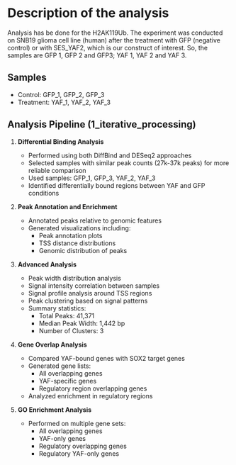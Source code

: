 # Description of the analysis

Analysis has be done for the H2AK119Ub.
The experiment was conducted on SNB19 glioma cell line (human) after the treatment with GFP (negative control) or with SES_YAF2, 
which is our construct of interest.
So, the samples are GFP 1, GFP 2 and GFP3; YAF 1, YAF 2 and YAF 3.

## Samples
- Control: GFP_1, GFP_2, GFP_3 
- Treatment: YAF_1, YAF_2, YAF_3

## Analysis Pipeline (1_iterative_processing)

1. **Differential Binding Analysis**
   - Performed using both DiffBind and DESeq2 approaches
   - Selected samples with similar peak counts (27k-37k peaks) for more reliable comparison
   - Used samples: GFP_1, GFP_3, YAF_2, YAF_3
   - Identified differentially bound regions between YAF and GFP conditions

2. **Peak Annotation and Enrichment**
   - Annotated peaks relative to genomic features
   - Generated visualizations including:
     - Peak annotation plots
     - TSS distance distributions
     - Genomic distribution of peaks

3. **Advanced Analysis**
   - Peak width distribution analysis
   - Signal intensity correlation between samples
   - Signal profile analysis around TSS regions
   - Peak clustering based on signal patterns
   - Summary statistics:
     - Total Peaks: 41,371
     - Median Peak Width: 1,442 bp
     - Number of Clusters: 3

4. **Gene Overlap Analysis**
   - Compared YAF-bound genes with SOX2 target genes
   - Generated gene lists:
     - All overlapping genes
     - YAF-specific genes
     - Regulatory region overlapping genes
   - Analyzed enrichment in regulatory regions

5. **GO Enrichment Analysis**
   - Performed on multiple gene sets:
     - All overlapping genes
     - YAF-only genes
     - Regulatory overlapping genes
     - Regulatory YAF-only genes


